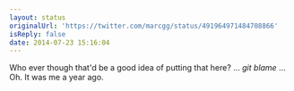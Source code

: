 ```yaml
---
layout: status
originalUrl: 'https://twitter.com/marcgg/status/491964971484708866'
isReply: false
date: 2014-07-23 15:16:04
---
```


Who ever though that'd be a good idea of putting that here?
… *git blame* …
Oh. It was me a year ago.
